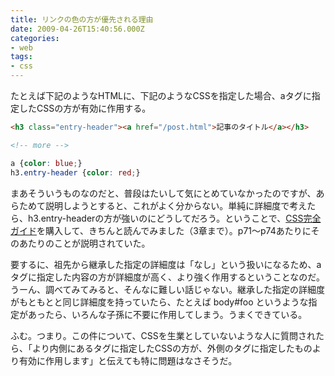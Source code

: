 ```yaml
---
title: リンクの色の方が優先される理由
date: 2009-04-26T15:40:56.000Z
categories:
- web
tags:
- css
---
```

たとえば下記のようなHTMLに、下記のようなCSSを指定した場合、aタグに指定したCSSの方が有効に作用する。

```html
<h3 class="entry-header"><a href="/post.html">記事のタイトル</a></h3>

<!-- more -->
```

```css
a {color: blue;}
h3.entry-header {color: red;}
```

まあそういうものなのだと、普段はたいして気にとめていなかったのですが、あらためて説明しようとすると、これがよく分からない。単純に詳細度で考えたら、h3.entry-headerの方が強いのにどうしてだろう。ということで、[CSS完全ガイド](http://www.amazon.co.jp/gp/product/487311232X?ie=UTF8&tag=yutakayamaguc-22&linkCode=xm2&camp=247&creativeASIN=487311232X)を購入して、きちんと読んでみました（3章まで）。p71〜p74あたりにそのあたりのことが説明されていた。

要するに、祖先から継承した指定の詳細度は「なし」という扱いになるため、aタグに指定した内容の方が詳細度が高く、より強く作用するということなのだ。うーん、調べてみてみると、そんなに難しい話じゃない。継承した指定の詳細度がもともとと同じ詳細度を持っていたら、たとえば body#foo というような指定があったら、いろんな子孫に不要に作用してしまう。うまくできている。

ふむ。つまり。この件について、CSSを生業としていないような人に質問されたら、「より内側にあるタグに指定したCSSの方が、外側のタグに指定したものより有効に作用します」と伝えても特に問題はなさそうだ。
